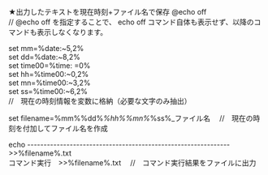 
★出力したテキストを現在時刻+ファイル名で保存
@echo off<br>
   // @echo off を指定することで、
       echo off コマンド自体も表示せず、以降のコマンドも表示しなくなります。
       
set mm=%date:~5,2%<br>
set dd=%date:~8,2%<br>
set time00=%time: =0%<br>
set hh=%time00:~0,2%<br>
set mn=%time00:~3,2%<br>
set ss=%time00:~6,2%<br>
  //　現在の時刻情報を変数に格納（必要な文字のみ抽出）

set filename=%mm%%dd%_%hh%%mn%_%ss%_ファイル名
　//　現在の時刻を付加してファイル名を作成
 
echo -------------------------------------------------------------->>%filename%.txt<br>
コマンド実行　>>%filename%.txt
　//　コマンド実行結果をファイルに出力
　　　
